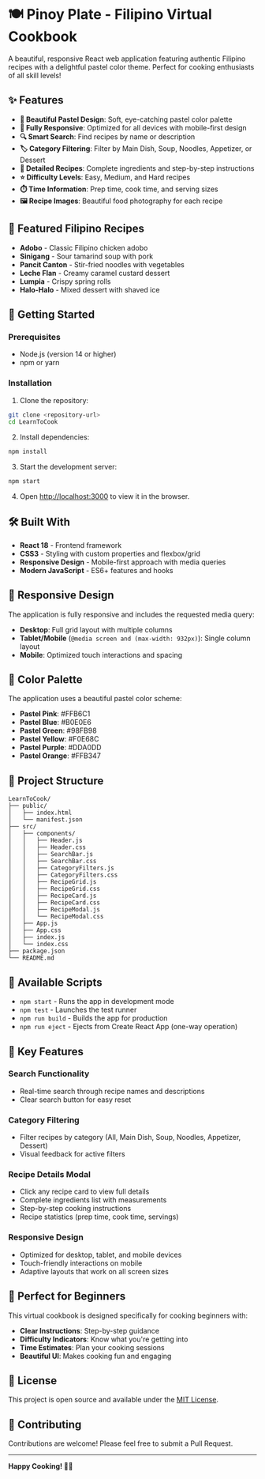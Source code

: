 # 🍽️ Pinoy Plate - Filipino Virtual Cookbook

A beautiful, responsive React web application featuring authentic Filipino recipes with a delightful pastel color theme. Perfect for cooking enthusiasts of all skill levels!

## ✨ Features

- **🎨 Beautiful Pastel Design**: Soft, eye-catching pastel color palette
- **📱 Fully Responsive**: Optimized for all devices with mobile-first design
- **🔍 Smart Search**: Find recipes by name or description
- **🏷️ Category Filtering**: Filter by Main Dish, Soup, Noodles, Appetizer, or Dessert
- **📖 Detailed Recipes**: Complete ingredients and step-by-step instructions
- **⭐ Difficulty Levels**: Easy, Medium, and Hard recipes
- **⏱️ Time Information**: Prep time, cook time, and serving sizes
- **🖼️ Recipe Images**: Beautiful food photography for each recipe

## 🍜 Featured Filipino Recipes

- **Adobo** - Classic Filipino chicken adobo
- **Sinigang** - Sour tamarind soup with pork
- **Pancit Canton** - Stir-fried noodles with vegetables
- **Leche Flan** - Creamy caramel custard dessert
- **Lumpia** - Crispy spring rolls
- **Halo-Halo** - Mixed dessert with shaved ice

## 🚀 Getting Started

### Prerequisites

- Node.js (version 14 or higher)
- npm or yarn

### Installation

1. Clone the repository:
```bash
git clone <repository-url>
cd LearnToCook
```

2. Install dependencies:
```bash
npm install
```

3. Start the development server:
```bash
npm start
```

4. Open [http://localhost:3000](http://localhost:3000) to view it in the browser.

## 🛠️ Built With

- **React 18** - Frontend framework
- **CSS3** - Styling with custom properties and flexbox/grid
- **Responsive Design** - Mobile-first approach with media queries
- **Modern JavaScript** - ES6+ features and hooks

## 📱 Responsive Design

The application is fully responsive and includes the requested media query:
- **Desktop**: Full grid layout with multiple columns
- **Tablet/Mobile** (`@media screen and (max-width: 932px)`): Single column layout
- **Mobile**: Optimized touch interactions and spacing

## 🎨 Color Palette

The application uses a beautiful pastel color scheme:
- **Pastel Pink**: #FFB6C1
- **Pastel Blue**: #B0E0E6
- **Pastel Green**: #98FB98
- **Pastel Yellow**: #F0E68C
- **Pastel Purple**: #DDA0DD
- **Pastel Orange**: #FFB347

## 📁 Project Structure

```
LearnToCook/
├── public/
│   ├── index.html
│   └── manifest.json
├── src/
│   ├── components/
│   │   ├── Header.js
│   │   ├── Header.css
│   │   ├── SearchBar.js
│   │   ├── SearchBar.css
│   │   ├── CategoryFilters.js
│   │   ├── CategoryFilters.css
│   │   ├── RecipeGrid.js
│   │   ├── RecipeGrid.css
│   │   ├── RecipeCard.js
│   │   ├── RecipeCard.css
│   │   ├── RecipeModal.js
│   │   └── RecipeModal.css
│   ├── App.js
│   ├── App.css
│   ├── index.js
│   └── index.css
├── package.json
└── README.md
```

## 🔧 Available Scripts

- `npm start` - Runs the app in development mode
- `npm test` - Launches the test runner
- `npm run build` - Builds the app for production
- `npm run eject` - Ejects from Create React App (one-way operation)

## 🌟 Key Features

### Search Functionality
- Real-time search through recipe names and descriptions
- Clear search button for easy reset

### Category Filtering
- Filter recipes by category (All, Main Dish, Soup, Noodles, Appetizer, Dessert)
- Visual feedback for active filters

### Recipe Details Modal
- Click any recipe card to view full details
- Complete ingredients list with measurements
- Step-by-step cooking instructions
- Recipe statistics (prep time, cook time, servings)

### Responsive Design
- Optimized for desktop, tablet, and mobile devices
- Touch-friendly interactions on mobile
- Adaptive layouts that work on all screen sizes

## 🎯 Perfect for Beginners

This virtual cookbook is designed specifically for cooking beginners with:
- **Clear Instructions**: Step-by-step guidance
- **Difficulty Indicators**: Know what you're getting into
- **Time Estimates**: Plan your cooking sessions
- **Beautiful UI**: Makes cooking fun and engaging

## 📄 License

This project is open source and available under the [MIT License](LICENSE).

## 🤝 Contributing

Contributions are welcome! Please feel free to submit a Pull Request.

---

**Happy Cooking! 🍳✨**
